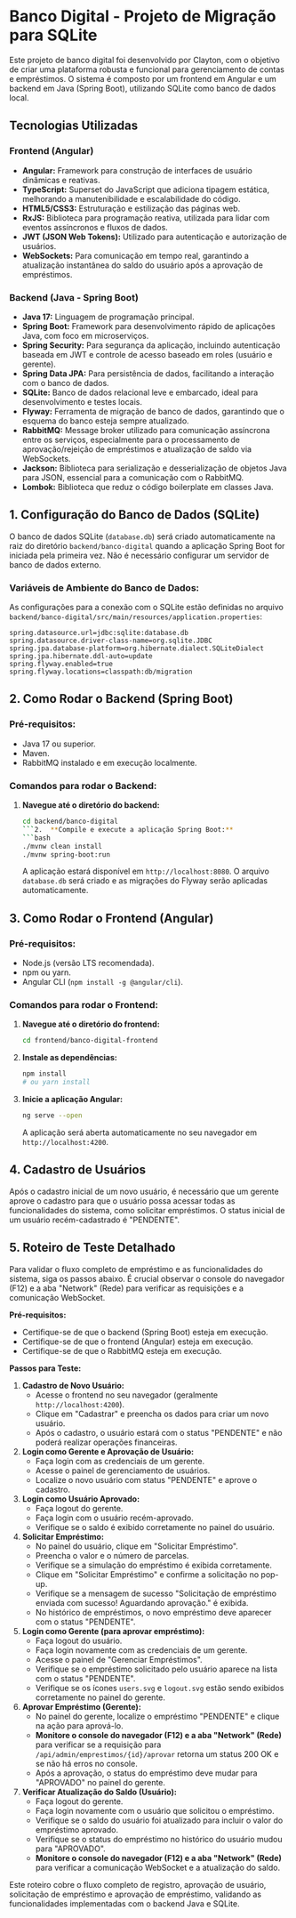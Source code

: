 # Banco Digital - Projeto de Migração para SQLite

Este projeto de banco digital foi desenvolvido por Clayton, com o objetivo de criar uma plataforma robusta e funcional para gerenciamento de contas e empréstimos. O sistema é composto por um frontend em Angular e um backend em Java (Spring Boot), utilizando SQLite como banco de dados local.

## Tecnologias Utilizadas

### Frontend (Angular)
*   **Angular:** Framework para construção de interfaces de usuário dinâmicas e reativas.
*   **TypeScript:** Superset do JavaScript que adiciona tipagem estática, melhorando a manutenibilidade e escalabilidade do código.
*   **HTML5/CSS3:** Estruturação e estilização das páginas web.
*   **RxJS:** Biblioteca para programação reativa, utilizada para lidar com eventos assíncronos e fluxos de dados.
*   **JWT (JSON Web Tokens):** Utilizado para autenticação e autorização de usuários.
*   **WebSockets:** Para comunicação em tempo real, garantindo a atualização instantânea do saldo do usuário após a aprovação de empréstimos.

### Backend (Java - Spring Boot)
*   **Java 17:** Linguagem de programação principal.
*   **Spring Boot:** Framework para desenvolvimento rápido de aplicações Java, com foco em microserviços.
*   **Spring Security:** Para segurança da aplicação, incluindo autenticação baseada em JWT e controle de acesso baseado em roles (usuário e gerente).
*   **Spring Data JPA:** Para persistência de dados, facilitando a interação com o banco de dados.
*   **SQLite:** Banco de dados relacional leve e embarcado, ideal para desenvolvimento e testes locais.
*   **Flyway:** Ferramenta de migração de banco de dados, garantindo que o esquema do banco esteja sempre atualizado.
*   **RabbitMQ:** Message broker utilizado para comunicação assíncrona entre os serviços, especialmente para o processamento de aprovação/rejeição de empréstimos e atualização de saldo via WebSockets.
*   **Jackson:** Biblioteca para serialização e desserialização de objetos Java para JSON, essencial para a comunicação com o RabbitMQ.
*   **Lombok:** Biblioteca que reduz o código boilerplate em classes Java.

## 1. Configuração do Banco de Dados (SQLite)

O banco de dados SQLite (`database.db`) será criado automaticamente na raiz do diretório `backend/banco-digital` quando a aplicação Spring Boot for iniciada pela primeira vez. Não é necessário configurar um servidor de banco de dados externo.

### Variáveis de Ambiente do Banco de Dados:

As configurações para a conexão com o SQLite estão definidas no arquivo `backend/banco-digital/src/main/resources/application.properties`:

```properties
spring.datasource.url=jdbc:sqlite:database.db
spring.datasource.driver-class-name=org.sqlite.JDBC
spring.jpa.database-platform=org.hibernate.dialect.SQLiteDialect
spring.jpa.hibernate.ddl-auto=update
spring.flyway.enabled=true
spring.flyway.locations=classpath:db/migration
```

## 2. Como Rodar o Backend (Spring Boot)

### Pré-requisitos:
- Java 17 ou superior.
- Maven.
- RabbitMQ instalado e em execução localmente.

### Comandos para rodar o Backend:

1.  **Navegue até o diretório do backend:**
    ```bash
    cd backend/banco-digital
    ```2.  **Compile e execute a aplicação Spring Boot:**
    ```bash
    ./mvnw clean install
    ./mvnw spring-boot:run
    ```
    A aplicação estará disponível em `http://localhost:8080`. O arquivo `database.db` será criado e as migrações do Flyway serão aplicadas automaticamente.

## 3. Como Rodar o Frontend (Angular)

### Pré-requisitos:
- Node.js (versão LTS recomendada).
- npm ou yarn.
- Angular CLI (`npm install -g @angular/cli`).

### Comandos para rodar o Frontend:

1.  **Navegue até o diretório do frontend:**
    ```bash
    cd frontend/banco-digital-frontend
    ```
2.  **Instale as dependências:**
    ```bash
    npm install
    # ou yarn install
    ```
3.  **Inicie a aplicação Angular:**
    ```bash
    ng serve --open
    ```
    A aplicação será aberta automaticamente no seu navegador em `http://localhost:4200`.

## 4. Cadastro de Usuários

Após o cadastro inicial de um novo usuário, é necessário que um gerente aprove o cadastro para que o usuário possa acessar todas as funcionalidades do sistema, como solicitar empréstimos. O status inicial de um usuário recém-cadastrado é "PENDENTE".

## 5. Roteiro de Teste Detalhado

Para validar o fluxo completo de empréstimo e as funcionalidades do sistema, siga os passos abaixo. É crucial observar o console do navegador (F12) e a aba "Network" (Rede) para verificar as requisições e a comunicação WebSocket.

**Pré-requisitos:**

*   Certifique-se de que o backend (Spring Boot) esteja em execução.
*   Certifique-se de que o frontend (Angular) esteja em execução.
*   Certifique-se de que o RabbitMQ esteja em execução.

**Passos para Teste:**

1.  **Cadastro de Novo Usuário:**
    *   Acesse o frontend no seu navegador (geralmente `http://localhost:4200`).
    *   Clique em "Cadastrar" e preencha os dados para criar um novo usuário.
    *   Após o cadastro, o usuário estará com o status "PENDENTE" e não poderá realizar operações financeiras.
2.  **Login como Gerente e Aprovação de Usuário:**
    *   Faça login com as credenciais de um gerente.
    *   Acesse o painel de gerenciamento de usuários.
    *   Localize o novo usuário com status "PENDENTE" e aprove o cadastro.
3.  **Login como Usuário Aprovado:**
    *   Faça logout do gerente.
    *   Faça login com o usuário recém-aprovado.
    *   Verifique se o saldo é exibido corretamente no painel do usuário.
4.  **Solicitar Empréstimo:**
    *   No painel do usuário, clique em "Solicitar Empréstimo".
    *   Preencha o valor e o número de parcelas.
    *   Verifique se a simulação do empréstimo é exibida corretamente.
    *   Clique em "Solicitar Empréstimo" e confirme a solicitação no pop-up.
    *   Verifique se a mensagem de sucesso "Solicitação de empréstimo enviada com sucesso! Aguardando aprovação." é exibida.
    *   No histórico de empréstimos, o novo empréstimo deve aparecer com o status "PENDENTE".
5.  **Login como Gerente (para aprovar empréstimo):**
    *   Faça logout do usuário.
    *   Faça login novamente com as credenciais de um gerente.
    *   Acesse o painel de "Gerenciar Empréstimos".
    *   Verifique se o empréstimo solicitado pelo usuário aparece na lista com o status "PENDENTE".
    *   Verifique se os ícones `users.svg` e `logout.svg` estão sendo exibidos corretamente no painel do gerente.
6.  **Aprovar Empréstimo (Gerente):**
    *   No painel do gerente, localize o empréstimo "PENDENTE" e clique na ação para aprová-lo.
    *   **Monitore o console do navegador (F12) e a aba "Network" (Rede)** para verificar se a requisição para `/api/admin/emprestimos/{id}/aprovar` retorna um status 200 OK e se não há erros no console.
    *   Após a aprovação, o status do empréstimo deve mudar para "APROVADO" no painel do gerente.
7.  **Verificar Atualização do Saldo (Usuário):**
    *   Faça logout do gerente.
    *   Faça login novamente com o usuário que solicitou o empréstimo.
    *   Verifique se o saldo do usuário foi atualizado para incluir o valor do empréstimo aprovado.
    *   Verifique se o status do empréstimo no histórico do usuário mudou para "APROVADO".
    *   **Monitore o console do navegador (F12) e a aba "Network" (Rede)** para verificar a comunicação WebSocket e a atualização do saldo.

Este roteiro cobre o fluxo completo de registro, aprovação de usuário, solicitação de empréstimo e aprovação de empréstimo, validando as funcionalidades implementadas com o backend Java e SQLite.